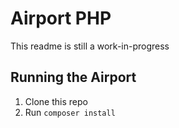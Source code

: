 # Airport PHP

This readme is still a work-in-progress

## Running the Airport
1. Clone this repo
2. Run ```composer install```